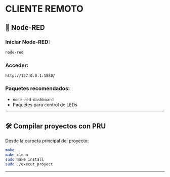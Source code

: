 # CLIENTE REMOTO

## 🧠 Node-RED

### Iniciar Node-RED:
```bash
node-red
```

### Acceder:
`http://127.0.0.1:1880/`

### Paquetes recomendados:
- `node-red-dashboard`
- Paquetes para control de LEDs

---

## 🛠️ Compilar proyectos con PRU

Desde la carpeta principal del proyecto:
```bash
make
make clean
sudo make install
sudo ./execut_proyect
```

---
